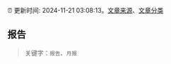 :alarm_clock: 更新时间: 2024-11-21 03:08:13。[文章来源](/README.md)、[文章分类](/TAGS.md)

## 报告


> 关键字：`报告`、`月报`



